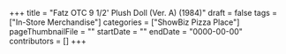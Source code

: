 +++
title = "Fatz OTC 9 1/2' Plush Doll (Ver. A) (1984)"
draft = false
tags = ["In-Store Merchandise"]
categories = ["ShowBiz Pizza Place"]
pageThumbnailFile = ""
startDate = ""
endDate = "0000-00-00"
contributors = []
+++
